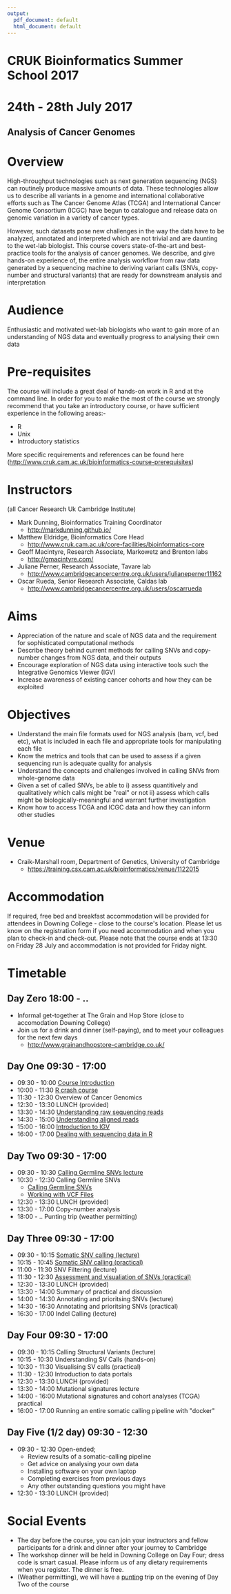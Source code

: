 ```yaml
---
output:
  pdf_document: default
  html_document: default
---
```

# CRUK Bioinformatics Summer School 2017
# 24th - 28th July 2017

## Analysis of Cancer Genomes

# Overview

High-throughput technologies such as next generation sequencing (NGS) can routinely produce massive amounts of data. These technologies allow us to describe all variants in a genome and international collaborative efforts such as The Cancer Genome Atlas (TCGA) and International Cancer Genome Consortium (ICGC) have begun to catalogue and release data on genomic variation in a variety of cancer types.

However, such datasets pose new challenges in the way the data have to be analyzed, annotated and interpreted which are not trivial and are daunting to the wet-lab biologist. This course covers state-of-the-art and best-practice tools for the analysis of cancer genomes. We describe, and give hands-on experience of, the entire analysis workflow from raw data generated by a sequencing machine to deriving variant calls (SNVs, copy-number and structural variants) that are ready for downstream analysis and interpretation

# Audience

Enthusiastic and motivated wet-lab biologists who want to gain more of an understanding of NGS data and eventually progress to analysing their own data

# Pre-requisites

The course will include a great deal of hands-on work in R and at the command line. In order for you to make the most of the course we strongly recommend that you take an introductory course, or have sufficient experience in the following areas:-

- R
- Unix
- Introductory statistics

More specific requirements and references can be found here (http://www.cruk.cam.ac.uk/bioinformatics-course-prerequisites)


# Instructors

(all Cancer Research Uk Cambridge Institute)

- Mark Dunning, Bioinformatics Training Coordinator
    + http://markdunning.github.io/
- Matthew Eldridge, Bioinformatics Core Head
    + http://www.cruk.cam.ac.uk/core-facilities/bioinformatics-core
- Geoff Macintyre, Research Associate, Markowetz and Brenton labs
    + http://gmacintyre.com/
- Juliane Perner, Research Associate, Tavare lab
    + http://www.cambridgecancercentre.org.uk/users/julianeperner11162
- Oscar Rueda, Senior Research Associate, Caldas lab
    + http://www.cambridgecancercentre.org.uk/users/oscarrueda

# Aims

- Appreciation of the nature and scale of NGS data and the requirement for sophisticated computational methods
- Describe theory behind current methods for calling SNVs and copy-number changes from NGS data, and their outputs
- Encourage exploration of NGS data using interactive tools such the Integrative Genomics Viewer (IGV)
- Increase awareness of existing cancer cohorts and how they can be exploited

# Objectives

- Understand the main file formats used for NGS analysis (bam, vcf, bed etc), what is included in each file and appropriate tools for manipulating each file
- Know the metrics and tools that can be used to assess if a given sequencing run is adequate quality for analysis
- Understand the concepts and challenges involved in calling SNVs from whole-genome data
- Given a set of called SNVs, be able to 
    i) assess quantitively and qualitatively which calls might be "real" or not 
    ii) assess which calls might be biologically-meaningful and warrant further investigation
- Know how to access TCGA and ICGC data and how they can inform other studies


# Venue
- Craik-Marshall room, Department of Genetics, University of Cambridge
    + https://training.csx.cam.ac.uk/bioinformatics/venue/1122015
    
# Accommodation
If required, free bed and breakfast accommodation will be provided for attendees in Downing College - close to the course's location. Please let us know on the registration form if you need accommodation and when you plan to check-in and check-out. Please note that the course ends at 13:30 on Friday 28 July and accommodation is not provided for Friday night.

# Timetable

## Day Zero 18:00 - ..

- Informal get-together at The Grain and Hop Store (close to accomodation Downing College)
- Join us for a drink and dinner (self-paying), and to meet your colleagues for the next few days
    + http://www.grainandhopstore-cambridge.co.uk/

## Day One 09:30 - 17:00

- 09:30 - 10:00 [Course Introduction](Day1/Session1-intro.html)
- 10:00 - 11:30 [R crash course](Day1/Session2-Rnotes.nb.html)
- 11:30 - 12:30 Overview of Cancer Genomics
- 12:30 - 13:30 LUNCH (provided)
- 13:30 - 14:30 [Understanding raw sequencing reads](Day1/Session3-seqIntro.html)
- 14:30 - 15:00 [Understanding aligned reads](Day1/Session5-alignedReads.html)
- 15:00 - 16:00 [Introduction to IGV](Day1/Session6-IGV.html)
- 16:00 - 17:00 [Dealing with sequencing data in R](Day1/Session7-seqDatainR.nb.html)

## Day Two 09:30 - 17:00

- 09:30 - 10:30 [Calling Germline SNVs lecture](2017_SummerSchool_GermlineSNVs.pdf)
- 10:30 - 12:30 Calling Germline SNVs
    + [Calling Germline SNVs](Day2/vcf-intro.nb.html)
    + [Working with VCF Files](Day2/exploring-vcf.nb.html)
- 12:30 - 13:30 LUNCH (provided)
- 13:30 - 17:00 Copy-number analysis 
- 18:00 - .. Punting trip (weather permitting)
  
## Day Three 09:30 - 17:00

- 09:30 - 10:15 [Somatic SNV calling (lecture)](Day3/somatic_snv_calling.html)
- 10:15 - 10:45 [Somatic SNV calling (practical)](Day3/somatic_snv_calling_practical.html)
- 11:00 - 11:30 SNV Filtering (lecture)
- 11:30 - 12:30 [Assessment and visualiation of SNVs (practical)](Day3/somatic_snv_assessment_exercise.html)
- 12:30 - 13:30 LUNCH (provided)
- 13:30 - 14:00 Summary of practical and discussion
- 14:00 - 14:30 Annotating and prioritsing SNVs (lecture)
- 14:30 - 16:30 Annotating and prioritsing SNVs (practical)
- 16:30 - 17:00 Indel Calling (lecture)
  
## Day Four 09:30 - 17:00

- 09:30 - 10:15 Calling Structural Variants (lecture)
- 10:15 - 10:30 Understanding SV Calls (hands-on)
- 10:30 - 11:30 Visualising SV calls (practical)
- 11:30 - 12:30 Introduction to data portals
- 12:30 - 13:30 LUNCH (provided)
- 13:30 - 14:00 Mutational signatures lecture
- 14:00 - 16:00 Mutational signatures and cohort analyses (TCGA) practical
- 16:00 - 17:00 Running an entire somatic calling pipeline with "docker"

## Day Five (1/2 day) 09:30 - 12:30
- 09:30 - 12:30  Open-ended;
    + Review results of a somatic-calling pipeline
    + Get advice on analysing your own data
    + Installing software on your own laptop
    + Completing exercises from previous days
    + Any other outstanding questions you might have
- 12:30 - 13:30 LUNCH (provided)

# Social Events

- The day before the course, you can join your instructors and fellow participants for a drink and dinner after your journey to Cambridge
- The workshop dinner will be held in Downing College on Day Four; dress code is smart casual. Please inform us of any dietary requirements when you register. The dinner is free.
- (Weather permitting), we will have a [punting](http://www.scudamores.com/) trip on the evening of Day Two of the course
